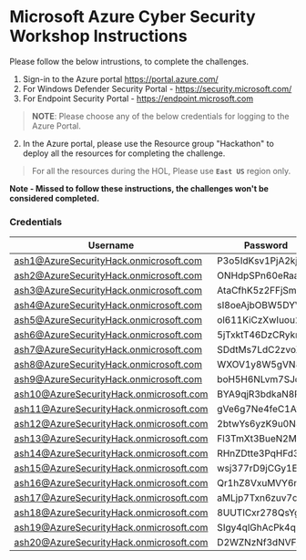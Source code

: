 # Microsoft Azure Cyber Security Workshop Instructions 

Please follow the below intrustions, to complete the challenges. 

1. Sign-in to the Azure portal https://portal.azure.com/
2. For Windows Defender Security Portal - https://security.microsoft.com/
3. For Endpoint Security Portal - https://endpoint.microsoft.com
> **NOTE**: Please choose any of the below credentials for logging to the Azure Portal.  

2. In the Azure portal, please use the Resource group "Hackathon" to deploy all the resources for completing the challenge. 
> For all the resources during the HOL, Please use **`East US`** region only.  

**Note - Missed to follow these instructions, the challenges won't be considered completed.**

### Credentials
                    
Username  | Password
------------- | -------------
ash1@AzureSecurityHack.onmicrosoft.com  | P3o5IdKsv1PjA2kj
ash2@AzureSecurityHack.onmicrosoft.com | ONHdpSPn60eRaaXD
ash3@AzureSecurityHack.onmicrosoft.com|AtaCfhK5z2FFjSm2
ash4@AzureSecurityHack.onmicrosoft.com|sI8oeAjbOBW5DYV2
ash5@AzureSecurityHack.onmicrosoft.com|ol611KiCzXwIuou2
ash6@AzureSecurityHack.onmicrosoft.com|5jTxktT46DzCRykr
ash7@AzureSecurityHack.onmicrosoft.com|SDdtMs7LdC2zvoXq
ash8@AzureSecurityHack.onmicrosoft.com|WXOV1y8W5gVN8Kki
ash9@AzureSecurityHack.onmicrosoft.com|boH5H6NLvm7SJdi4
ash10@AzureSecurityHack.onmicrosoft.com|BYA9qjR3bdkaN8Ps
ash11@AzureSecurityHack.onmicrosoft.com|gVe6g7Ne4feC1AwI
ash12@AzureSecurityHack.onmicrosoft.com|2btwYs6yzK9u0N4x
ash13@AzureSecurityHack.onmicrosoft.com|Fl3TmXt3BueN2M5x
ash14@AzureSecurityHack.onmicrosoft.com|RHnZDtte3PqHFd3y
ash15@AzureSecurityHack.onmicrosoft.com|wsj377rD9jCGy1EZ
ash16@AzureSecurityHack.onmicrosoft.com|Qr1hZ8VxuMVY6nfg
ash17@AzureSecurityHack.onmicrosoft.com|aMLjp7Txn6zuv7ow
ash18@AzureSecurityHack.onmicrosoft.com|8UUTICxr278QsYgY
ash19@AzureSecurityHack.onmicrosoft.com|SIgy4qlGhAcPk4q2
ash20@AzureSecurityHack.onmicrosoft.com|D2WZNzNf3dNVFjpp

